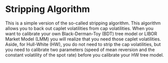 # Stripping Algorithm
This is a simple version of the so-called stripping algorithm. This algorithm allows you to back out caplet volatilities from cap volatilities. When you want to calibrate your own Black-Derman-Toy (BDT) tree model or LIBOR Market Model (LMM) you will realize that you need those caplet volatilities. Aside, for Hull-White (HW), you do not need to strip the cap volatilities, but you need to calibrate two parameters (speed of mean reversion and the constant volatility of the spot rate) before you calibrate your HW tree model.
